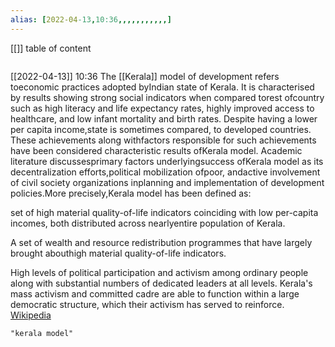 ```yaml
---
alias: [2022-04-13,10:36,,,,,,,,,,,]
---
```

[[]]
table of content
```toc
```

[[2022-04-13]] 10:36
The [[Kerala]] model of development refers toeconomic practices adopted byIndian state of Kerala. It is characterised by results showing strong social indicators when compared torest ofcountry such as high literacy and life expectancy rates, highly improved access to healthcare, and low infant mortality and birth rates. Despite having a lower per capita income,state is sometimes compared, to developed countries. These achievements along withfactors responsible for such achievements have been considered characteristic results ofKerala model. Academic literature discussesprimary factors underlyingsuccess ofKerala model as its decentralization efforts,political mobilization ofpoor, andactive involvement of civil society organizations inplanning and implementation of development policies.More precisely,Kerala model has been defined as:

set of high material quality-of-life indicators coinciding with low per-capita incomes, both distributed across nearlyentire population of Kerala.

A set of wealth and resource redistribution programmes that have largely brought abouthigh material quality-of-life indicators.

High levels of political participation and activism among ordinary people along with substantial numbers of dedicated leaders at all levels. Kerala's mass activism and committed cadre are able to function within a large democratic structure, which their activism has served to reinforce.
[Wikipedia](https://en.wikipedia.org/wiki/Kerala%20model)
```query
"kerala model"
```